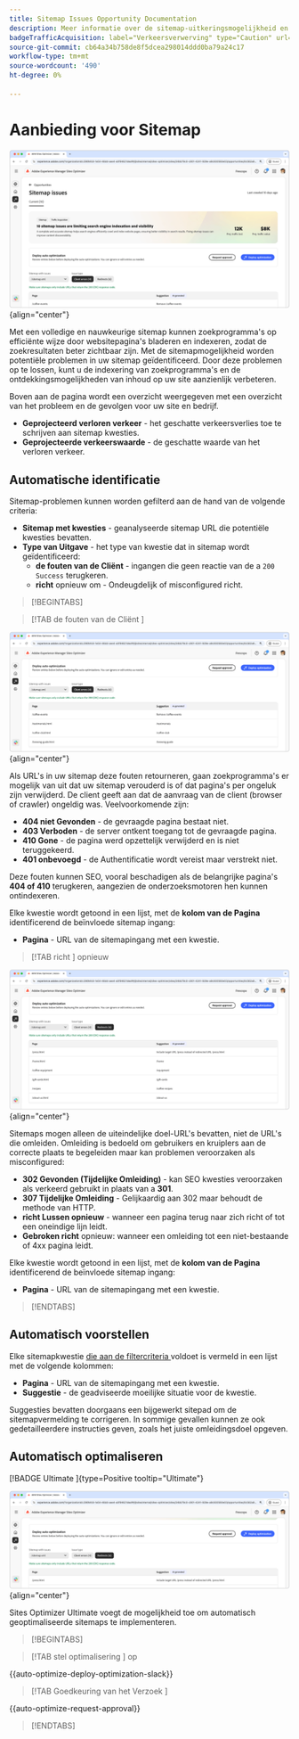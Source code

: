 ```yaml
---
title: Sitemap Issues Opportunity Documentation
description: Meer informatie over de sitemap-uitkeringsmogelijkheid en over hoe u deze kunt gebruiken om het aanschaffen van verkeer te verbeteren.
badgeTrafficAcquisition: label="Verkeersverwerving" type="Caution" url="../../opportunity-types/traffic-acquisition.md" tooltip="Verkeersverwerving"
source-git-commit: cb64a34b758de8f5dcea298014ddd0ba79a24c17
workflow-type: tm+mt
source-wordcount: '490'
ht-degree: 0%

---
```



# Aanbieding voor Sitemap

![ de uitgiftekans van de Sitemap ](./assets/sitemap-issues/hero.png){align="center"}

Met een volledige en nauwkeurige sitemap kunnen zoekprogramma&#39;s op efficiënte wijze door websitepagina&#39;s bladeren en indexeren, zodat de zoekresultaten beter zichtbaar zijn. Met de sitemapmogelijkheid worden potentiële problemen in uw sitemap geïdentificeerd. Door deze problemen op te lossen, kunt u de indexering van zoekprogramma&#39;s en de ontdekkingsmogelijkheden van inhoud op uw site aanzienlijk verbeteren.

Boven aan de pagina wordt een overzicht weergegeven met een overzicht van het probleem en de gevolgen voor uw site en bedrijf.

* **Geprojecteerd verloren verkeer** - het geschatte verkeersverlies toe te schrijven aan sitemap kwesties.
* **Geprojecteerde verkeerswaarde** - de geschatte waarde van het verloren verkeer.

## Automatische identificatie

Sitemap-problemen kunnen worden gefilterd aan de hand van de volgende criteria:

* **Sitemap met kwesties** - geanalyseerde sitemap URL die potentiële kwesties bevatten.
* **Type van Uitgave** - het type van kwestie dat in sitemap wordt geïdentificeerd:
   * **de fouten van de Cliënt** - ingangen die geen reactie van de a `200 Success` terugkeren.
   * **richt** opnieuw om - Ondeugdelijk of misconfigured richt.

>[!BEGINTABS]

>[!TAB  de fouten van de Cliënt ]

![ auto-identificeer sitemap cliëntfouten ](./assets/sitemap-issues/auto-identify-client-errors.png){align="center"}

Als URL&#39;s in uw sitemap deze fouten retourneren, gaan zoekprogramma&#39;s er mogelijk van uit dat uw sitemap verouderd is of dat pagina&#39;s per ongeluk zijn verwijderd. De client geeft aan dat de aanvraag van de client (browser of crawler) ongeldig was. Veelvoorkomende zijn:

* **404 niet Gevonden** - de gevraagde pagina bestaat niet.
* **403 Verboden** - de server ontkent toegang tot de gevraagde pagina.
* **410 Gone** - de pagina werd opzettelijk verwijderd en is niet teruggekeerd.
* **401 onbevoegd** - de Authentificatie wordt vereist maar verstrekt niet.

Deze fouten kunnen SEO, vooral beschadigen als de belangrijke pagina&#39;s **404 of 410** terugkeren, aangezien de onderzoeksmotoren hen kunnen ontindexeren.

Elke kwestie wordt getoond in een lijst, met de **kolom van de Pagina** identificerend de beïnvloede sitemap ingang:

* **Pagina** - URL van de sitemapingang met een kwestie.

>[!TAB  richt ] opnieuw

![ auto-identificeer sitemap cliëntfouten ](./assets/sitemap-issues/auto-identify-redirects.png){align="center"}

Sitemaps mogen alleen de uiteindelijke doel-URL&#39;s bevatten, niet de URL&#39;s die omleiden. Omleiding is bedoeld om gebruikers en kruiplers aan de correcte plaats te begeleiden maar kan problemen veroorzaken als misconfigured:

* **302 Gevonden (Tijdelijke Omleiding)** - kan SEO kwesties veroorzaken als verkeerd gebruikt in plaats van a **301**.
* **307 Tijdelijke Omleiding** - Gelijkaardig aan 302 maar behoudt de methode van HTTP.
* **richt Lussen opnieuw** - wanneer een pagina terug naar zich richt of tot een oneindige lijn leidt.
* **Gebroken richt** opnieuw: wanneer een omleiding tot een niet-bestaande of 4xx pagina leidt.

Elke kwestie wordt getoond in een lijst, met de **kolom van de Pagina** identificerend de beïnvloede sitemap ingang:

* **Pagina** - URL van de sitemapingang met een kwestie.

>[!ENDTABS]

## Automatisch voorstellen

Elke sitemapkwestie [ die aan de filtercriteria ](#auto-identify) voldoet is vermeld in een lijst met de volgende kolommen:

* **Pagina** - URL van de sitemapingang met een kwestie.
* **Suggestie** - de geadviseerde moeilijke situatie voor de kwestie.

Suggesties bevatten doorgaans een bijgewerkt sitepad om de sitemapvermelding te corrigeren. In sommige gevallen kunnen ze ook gedetailleerdere instructies geven, zoals het juiste omleidingsdoel opgeven.

## Automatisch optimaliseren

[!BADGE  Ultimate ]{type=Positive tooltip="Ultimate"}

![ auto-optimaliseer de kwesties van de Sitemap ](./assets/sitemap-issues/auto-optimize.png){align="center"}

Sites Optimizer Ultimate voegt de mogelijkheid toe om automatisch geoptimaliseerde sitemaps te implementeren.

>[!BEGINTABS]

>[!TAB  stel optimalisering ] op

{{auto-optimize-deploy-optimization-slack}}

>[!TAB  Goedkeuring van het Verzoek ]

{{auto-optimize-request-approval}}

>[!ENDTABS]
